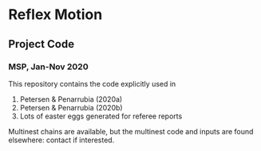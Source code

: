 # Reflex Motion
## Project Code
### MSP, Jan-Nov 2020

This repository contains the code explicitly used in 
1. Petersen & Penarrubia (2020a)
2. Petersen & Penarrubia (2020b)
3. Lots of easter eggs generated for referee reports

Multinest chains are available, but the multinest code and inputs are
found elsewhere: contact if interested.


